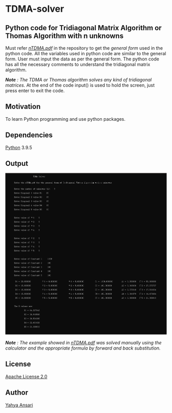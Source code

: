 # TDMA-solver
## Python code for Tridiagonal Matrix Algorithm or Thomas Algorithm with n unknowns

Must refer _[nTDMA.pdf](nTDMA.pdf)_ in the repository to get the _general form_ used in the python code.
All the variables used in python code are similar to the general form.
User must input the data as per the general form.
The python code has all the necessary comments to understand the tridiagonal matrix algorithm.

_**Note** : The TDMA or Thomas algorithm solves any kind of tridiagonal matrices._
At the end of the code input() is used to hold the screen, just press enter to exit the code.

## Motivation
To learn Python programming and use python packages.

## Dependencies
[Python](https://python.org) 3.9.5

## Output

![output](output.PNG)

_**Note** : The example showed in [nTDMA.pdf](nTDMA.pdf) was solved manually using the calculator and the appropriate formula by forward and back substitution._

## License

[Apache License 2.0](LICENSE)

## Author

[Yahya Ansari](https://github.com/novus-afk)